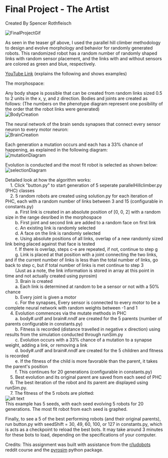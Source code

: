 # Final Project - The Artist
Created By Spencer Rothfleisch

![FinalProjectGif](https://github.com/Suspence1127/mybots/blob/finalProject/FinalProjectGif.gif)

As seen in the teaser gif above, I used the parallel hill climber methodology to design and evolve morphology and behavior for randomly generated robots. This randomized robot has a random number of randomly shaped links with random sensor placement, and the links with and without sensors are colored as green and blue, respectively.

[YouTube Link](https://www.youtube.com/watch?v=lpZJTHlbugk) (explains the following and shows examples)

The morphospace:<br />

Any body shape is possible that can be created from random links sized 0.5 to 2 units in the x, y, and z direction. Bodies and joints are created as follows: (The numbers on the phenotype diagram represent one posibility of the order that the robot links were generated)<br/>
![BodyCreation](https://github.com/Suspence1127/mybots/blob/finalProject/bodyCreationDiagram.jpg)<br/>

The neural network of the brain sends synapses that connect every sensor neuron to every motor neuron:<br/>
![BrainCreation](https://github.com/Suspence1127/mybots/blob/finalProject/brainCreationDiagram.jpg)<br/>

Each generation a mutation occurs and each has a 33% chance of happening, as explained in the following diagram:<br />
![mutationDiagram](https://github.com/Suspence1127/mybots/blob/finalProject/mutationDiagram.jpg)<br/>

Evolution is conducted and the most fit robot is selected as shown below:<br/>
![selectionDiagram](https://github.com/Suspence1127/mybots/blob/finalProject/selectionDiagram.jpg)<br/>

Detailed look at how the algorithm works:<br />
&nbsp;&nbsp;&nbsp;&nbsp;1. Click "button.py" to start generation of 5 seperate parallelHillclimber.py (PHC) classes<br />
&nbsp;&nbsp;&nbsp;&nbsp;2. 5 random robots are created using solution.py for each iteration of PHC, each with a random number of links between 3 and 15 (configurable in constants.py)<br />
&nbsp;&nbsp;&nbsp;&nbsp;&nbsp;&nbsp;&nbsp;&nbsp;a. First link is created in an absolute position of [0, 0, 2] with a random size in the range desribed in the morphospace<br />
&nbsp;&nbsp;&nbsp;&nbsp;&nbsp;&nbsp;&nbsp;&nbsp;b. First joint and second link are added to a random face on first link<br />
&nbsp;&nbsp;&nbsp;&nbsp;&nbsp;&nbsp;&nbsp;&nbsp;c. An existing link is randomly selected<br />
&nbsp;&nbsp;&nbsp;&nbsp;&nbsp;&nbsp;&nbsp;&nbsp;d. A face on the link is randomly selected<br />
&nbsp;&nbsp;&nbsp;&nbsp;&nbsp;&nbsp;&nbsp;&nbsp;e. Using absolute positions of all links, overlap of a new randomly sized link being placed against that face is tested<br />
&nbsp;&nbsp;&nbsp;&nbsp;&nbsp;&nbsp;&nbsp;&nbsp;f. If there is overlap, steps c-e are repeated, if not, continue to step g<br />
&nbsp;&nbsp;&nbsp;&nbsp;&nbsp;&nbsp;&nbsp;&nbsp;g. Link is placed at that position with a joint connecting the two links, and if the current number of links is less than the total number of links, go back to step c, but if total number of links is met continue to step 3<br />
&nbsp;&nbsp;&nbsp;&nbsp;&nbsp;&nbsp;&nbsp;&nbsp;(Just as a note, the link information is stored in array at this point in time and not actually created using pyrosim)<br />
&nbsp;&nbsp;&nbsp;&nbsp;&nbsp;&nbsp;&nbsp;&nbsp;3. Brain is created<br />
&nbsp;&nbsp;&nbsp;&nbsp;&nbsp;&nbsp;&nbsp;&nbsp;a. Each link is determined at random to be a sensor or not with a 50% chance<br />
&nbsp;&nbsp;&nbsp;&nbsp;&nbsp;&nbsp;&nbsp;&nbsp;b. Every joint is given a motor <br />
&nbsp;&nbsp;&nbsp;&nbsp;&nbsp;&nbsp;&nbsp;&nbsp;c. For the synapses, Every sensor is connected to every motor to be a complete neural network with random weights between -1 and 1<br />
&nbsp;&nbsp;&nbsp;&nbsp;4. Evolution commences via the mutate methods in PHC<br />
&nbsp;&nbsp;&nbsp;&nbsp;&nbsp;&nbsp;&nbsp;&nbsp;a. body#.urdf and brain#.nndf are created for the 5 parents (number of parents configurable in constants.py)<br />
&nbsp;&nbsp;&nbsp;&nbsp;&nbsp;&nbsp;&nbsp;&nbsp;b. Fitness is recorded (distance travelled in negative x direction) using results from the simulation conducted through runSim.py<br />
&nbsp;&nbsp;&nbsp;&nbsp;&nbsp;&nbsp;&nbsp;&nbsp;c. Evolution occurs with a 33% chance of a mutation to a synapse weight, adding a link, or removing a link<br />
&nbsp;&nbsp;&nbsp;&nbsp;&nbsp;&nbsp;&nbsp;&nbsp;d. body#.urdf and brain#.nndf are created for the 5 children and fitness is recorded<br />
&nbsp;&nbsp;&nbsp;&nbsp;&nbsp;&nbsp;&nbsp;&nbsp;e. If the fitness of the child is more favorable than the parent, it takes the parent's position<br />
&nbsp;&nbsp;&nbsp;&nbsp;&nbsp;&nbsp;&nbsp;&nbsp;f. This continues for 20 generations (configurable in constants.py)<br />
&nbsp;&nbsp;&nbsp;&nbsp;5. Best evolution and its original parent are saved from each seed of PHC<br />
&nbsp;&nbsp;&nbsp;&nbsp;6. The best iteration of the robot and its parent are displayed using runSim.py.<br /> 
&nbsp;&nbsp;&nbsp;&nbsp;7. The fitness of the 5 robots are plotted:<br />
![alt text](https://github.com/Suspence1127/mybots/blob/finalProject/samplePlot.png)<br />
This example has 5 seeds, with each seed evolving 5 robots for 20 generations. The most fit robot from each seed is graphed.

Finally, to see a 5 of the best performing robots (and their original parents), run button.py with seedShift = 30, 49, 60, 100, or 127 in constants.py, which is acts as a checkpoint to reload the best bots. It may take around 3 minutes for these bots to load, depending on the specifications of your computer.

Credits: This assignment was built with assistance from the [r/ludobots](https://www.reddit.com/r/ludobots/) reddit course and the [pyrosim](https://ccappelle.github.io/pyrosim/) python package.